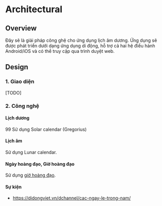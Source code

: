 # Architectural

## Overview

Đây sẽ là giải pháp công ghệ cho ứng dụng lịch âm dương. Ứng dụng sẽ được phát triển dưới dạng ứng dụng di động, hỗ trợ cả hai hệ điều hành Android/iOS và có thể truy cập qua trình duyệt web.

## Design

### 1. Giao diện

[TODO]

### 2. Công nghệ

#### Lịch dương 
 99
Sử dụng Solar calendar (Gregorius)

#### Lịch âm

Sử dụng Lunar calendar.

#### Ngày hoàng đạo, Giờ hoàng đạo

Sử dụng [giờ hoàng đạo](https://www.informatik.uni-leipzig.de/~duc/amlich/calrules.html).

#### Sự kiện

- https://didongviet.vn/dchannel/cac-ngay-le-trong-nam/
